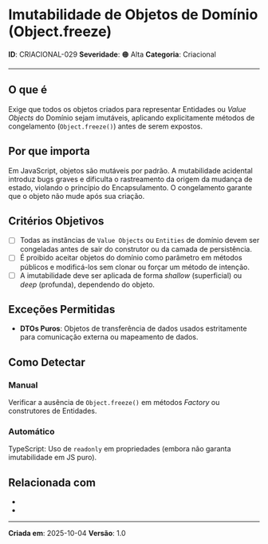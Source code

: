 # Imutabilidade de Objetos de Domínio (Object.freeze)

**ID**: CRIACIONAL-029
**Severidade**: 🟠 Alta
**Categoria**: Criacional

---

## O que é

Exige que todos os objetos criados para representar Entidades ou *Value Objects* do Domínio sejam imutáveis, aplicando explicitamente métodos de congelamento (`Object.freeze()`) antes de serem expostos.

## Por que importa

Em JavaScript, objetos são mutáveis por padrão. A mutabilidade acidental introduz bugs graves e dificulta o rastreamento da origem da mudança de estado, violando o princípio do Encapsulamento. O congelamento garante que o objeto não mude após sua criação.

## Critérios Objetivos

- [ ] Todas as instâncias de `Value Objects` ou `Entities` de domínio devem ser congeladas antes de sair do construtor ou da camada de persistência.
- [ ] É proibido aceitar objetos do domínio como parâmetro em métodos públicos e modificá-los sem clonar ou forçar um método de intenção.
- [ ] A imutabilidade deve ser aplicada de forma *shallow* (superficial) ou *deep* (profunda), dependendo do objeto.

## Exceções Permitidas

- **DTOs Puros**: Objetos de transferência de dados usados estritamente para comunicação externa ou mapeamento de dados.

## Como Detectar

### Manual
Verificar a ausência de `Object.freeze()` em métodos *Factory* ou construtores de Entidades.

### Automático
TypeScript: Uso de `readonly` em propriedades (embora não garanta imutabilidade em JS puro).

## Relacionada com

- [CRIACIONAL-003]: reforça (Encapsulamento de Primitivos)
- [COMPORTAMENTAL-008]: reforça (Proibição de Setters)

---

**Criada em**: 2025-10-04
**Versão**: 1.0
